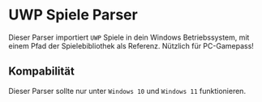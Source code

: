 # UWP Spiele Parser

Dieser Parser importiert `UWP` Spiele in dein Windows Betriebssystem, mit einem Pfad der Spielebibliothek als Referenz. Nützlich für PC-Gamepass!

## Kompabilität

Dieser Parser sollte nur unter `Windows 10` und `Windows 11` funktionieren.
